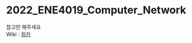# 2022_ENE4019_Computer_Network
참고만 해주세요  
Wiki : [위키](https://github.com/minwpark/2022_ENE4019_Computer_Network/wiki)
